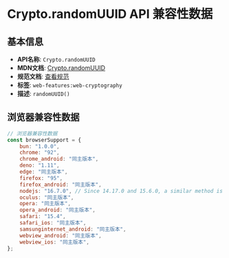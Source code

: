 # Crypto.randomUUID API 兼容性数据

## 基本信息

- **API名称**: `Crypto.randomUUID`
- **MDN文档**: [Crypto.randomUUID](https://developer.mozilla.org/docs/Web/API/Crypto/randomUUID)
- **规范文档**: [查看规范](https://w3c.github.io/webcrypto/#Crypto-method-randomUUID)
- **标签**: `web-features:web-cryptography`
- **描述**: `randomUUID()`

## 浏览器兼容性数据

```javascript
// 浏览器兼容性数据
const browserSupport = {
    bun: "1.0.0",
    chrome: "92",
    chrome_android: "同主版本",
    deno: "1.11",
    edge: "同主版本",
    firefox: "95",
    firefox_android: "同主版本",
    nodejs: "16.7.0", // Since 14.17.0 and 15.6.0, a similar method is available via the `crypto` module.,
    oculus: "同主版本",
    opera: "同主版本",
    opera_android: "同主版本",
    safari: "15.4",
    safari_ios: "同主版本",
    samsunginternet_android: "同主版本",
    webview_android: "同主版本",
    webview_ios: "同主版本",
};

```

